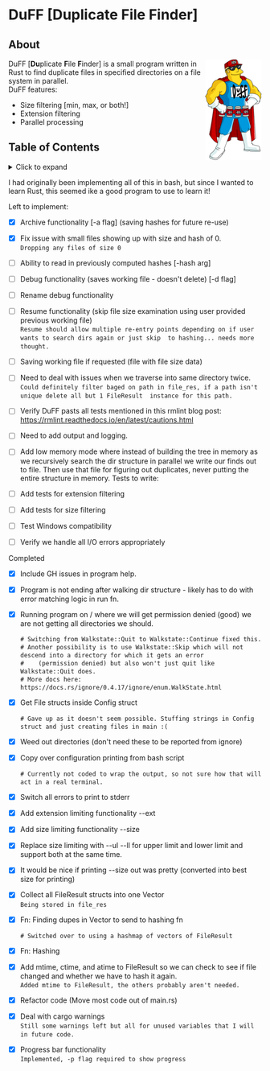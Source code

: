 #  DuFF [Duplicate File Finder] 

## About 
<img align="right" width="112" height="200" src="https://github.com/bioinformike/DuFF/blob/main/misc/duffman.png">DuFF [**Du**plicate **F**ile **F**inder] is a 
small program written in Rust to find duplicate files in specified directories on a file system in parallel.
<br />
DuFF features:
- Size filtering [min, max, or both!]
- Extension filtering
- Parallel processing

## Table of Contents
<!-- ⛔️ MD-MAGIC-EXAMPLE:START (TOC:collapse=true&collapseText=Click to expand) -->
<details>
<summary>Click to expand</summary>
- [About](#about)
- [Install](#install)
- [Usage](#usage)
  * [API](#api)
  * [Configuration Options](#configuration-options)
- [CLI Usage](#cli-usage)
</details>
<!-- ⛔️ MD-MAGIC-EXAMPLE:END -->

I had originally been implementing all of this in bash, but since I wanted to learn Rust, this seemed ike a good program 
to use to learn it!

Left to implement:
- [x] Archive functionality [-a flag] (saving hashes for future re-use)
- [x] Fix issue with small files showing up with size and hash of 0.
  <br /> ```Dropping any files of size 0```
- [ ] Ability to read in previously computed hashes [-hash arg]
- [ ] Debug functionality (saves working file - doesn't delete) [-d flag]
- [ ] Rename debug functionality 
- [ ] Resume functionality (skip file size examination using user provided previous working file)
  <br /> ```Resume should allow multiple re-entry points depending on if user wants to search dirs again or just skip 
  to hashing... needs more thought.```
- [ ] Saving working file if requested (file with file size data)
- [ ] Need to deal with issues when we traverse into same directory twice.
  <br /> ```Could definitely filter baged on path in file_res, if a path isn't unique delete all but 1 FileResult 
         instance for this path.```
- [ ] Verify DuFF pasts all tests mentioned in this rmlint blog post: https://rmlint.readthedocs.io/en/latest/cautions.html
- [ ] Need to add output and logging.

- [ ] Add low memory mode where instead of building the tree in memory as we recursively search the dir structure in parallel we write our finds out to file. Then use that file for figuring out duplicates, never putting the entire structure in memory.
Tests to write:
- [ ] Add tests for extension filtering 
- [ ] Add tests for size filtering
- [ ] Test Windows compatibility
- [ ] Verify we handle all I/O errors appropriately


Completed
- [x] Include GH issues in program help.
- [x] Program is not ending after walking dir structure - likely has to do with error matching logic in run fn.
- [x] Running program on / where we will get permission denied (good) we are not getting all directories we should.
  <br />
  ```
  # Switching from Walkstate::Quit to Walkstate::Continue fixed this.
  # Another possibility is to use Walkstate::Skip which will not descend into a directory for which it gets an error
  #    (permission denied) but also won't just quit like Walkstate::Quit does.
  # More docs here: https://docs.rs/ignore/0.4.17/ignore/enum.WalkState.html
   ```
- [x] Get File structs inside Config struct
  <br />
  ```
  # Gave up as it doesn't seem possible. Stuffing strings in Config struct and just creating files in main :(
   ```
- [x] Weed out directories (don't need these to be reported from ignore)
- [x] Copy over configuration printing from bash script
  <br />
  ```
  # Currently not coded to wrap the output, so not sure how that will act in a real terminal.
   ```
- [x] Switch all errors to print to stderr
- [x] Add extension limiting functionality --ext
- [x] Add size limiting functionality --size
- [x] Replace size limiting with --ul --ll for upper limit and lower limit and support both at the same time.
- [x] It would be nice if printing --size out was pretty (converted into best size for printing)
- [x] Collect all FileResult structs into one Vector
  <br />```Being stored in file_res```
- [x] Fn: Finding dupes in Vector<FileResult> to send to hashing fn
  <br />
  ```
  # Switched over to using a hashmap of vectors of FileResult
   ```
- [x] Fn: Hashing
- [x] Add mtime, ctime, and atime to FileResult so we can check to see if file changed and whether we have to hash it
     again.
  <br /> ```Added mtime to FileResult, the others probably aren't needed.```
- [x] Refactor code (Move most code out of main.rs)
- [x] Deal with cargo warnings
  <br /> ```Still some warnings left but all for unused variables that I will in future code.```

- [x] Progress bar functionality
  <br /> ```Implemented, -p flag required to show progress ```



